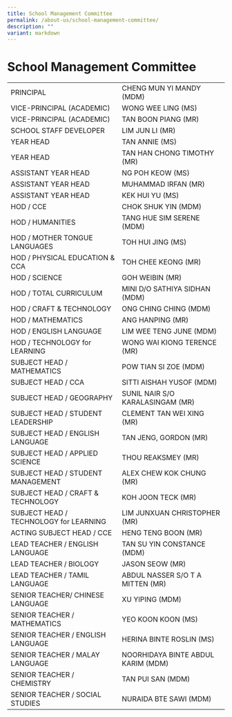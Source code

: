 ```yaml
---
title: School Management Committee
permalink: /about-us/school-management-committee/
description: ""
variant: markdown
---
```

# School Management Committee

|  |  |
|---|---|
|  PRINCIPAL |  CHENG MUN YI MANDY (MDM) |
|  VICE-PRINCIPAL (ACADEMIC) |  WONG WEE LING (MS) |
|  VICE-PRINCIPAL (ACADEMIC) |  TAN BOON PIANG (MR) |
|  SCHOOL STAFF DEVELOPER |  LIM JUN LI (MR) |
|  YEAR HEAD |  TAN ANNIE (MS) |
|  YEAR HEAD |  TAN HAN CHONG TIMOTHY (MR) |
|  ASSISTANT YEAR HEAD |  NG POH KEOW (MS) |
|  ASSISTANT YEAR HEAD |  MUHAMMAD IRFAN (MR) |
|  ASSISTANT YEAR HEAD |  KEK HUI YU (MS) |
|  HOD / CCE |  CHOK SHUK YIN (MDM) |
|  HOD / HUMANITIES |  TANG HUE SIM SERENE (MDM) |
|  HOD / MOTHER TONGUE LANGUAGES |  TOH HUI JING (MS) |
|  HOD / PHYSICAL EDUCATION & CCA |  TOH CHEE KEONG (MR) |
|  HOD / SCIENCE |  GOH WEIBIN (MR) |
|  HOD / TOTAL CURRICULUM |  MINI D/O SATHIYA SIDHAN (MDM) |
|  HOD / CRAFT & TECHNOLOGY |  ONG CHING CHING (MDM) |
|  HOD / MATHEMATICS |  ANG HANPING (MR) |
|  HOD / ENGLISH LANGUAGE |  LIM WEE TENG JUNE (MDM) |
|  HOD / TECHNOLOGY for LEARNING |  WONG WAI KIONG TERENCE (MR) |
|  SUBJECT HEAD / MATHEMATICS |  POW TIAN SI ZOE (MDM) |
|  SUBJECT HEAD / CCA |  SITTI AISHAH YUSOF (MDM) |
|  SUBJECT HEAD / GEOGRAPHY |  SUNIL NAIR S/O KARALASINGAM (MR) |
|  SUBJECT HEAD / STUDENT LEADERSHIP |  CLEMENT TAN WEI XING (MR) |
|  SUBJECT HEAD / ENGLISH LANGUAGE |  TAN JENG, GORDON (MR) |
|  SUBJECT HEAD / APPLIED SCIENCE |  THOU REAKSMEY (MR) |
|  SUBJECT HEAD  / STUDENT MANAGEMENT |  ALEX CHEW KOK CHUNG (MR) |
|  SUBJECT HEAD / CRAFT & TECHNOLOGY |  KOH JOON TECK (MR) |
|  SUBJECT HEAD / TECHNOLOGY for LEARNING |  LIM JUNXUAN CHRISTOPHER (MR) |
|  ACTING SUBJECT HEAD / CCE |  HENG TENG BOON (MR) |
|  LEAD TEACHER / ENGLISH LANGUAGE |  TAN SU YIN CONSTANCE (MDM) |
|  LEAD TEACHER / BIOLOGY |  JASON SEOW (MR) |
|  LEAD TEACHER / TAMIL LANGUAGE |  ABDUL NASSER S/O T A MITTEN (MR) |
|  SENIOR TEACHER/ CHINESE LANGUAGE |  XU YIPING (MDM) |
|  SENIOR TEACHER / MATHEMATICS |  YEO KOON KOON (MS) |
|  SENIOR TEACHER / ENGLISH LANGUAGE |  HERINA BINTE ROSLIN (MS) |
|  SENIOR TEACHER / MALAY LANGUAGE |  NOORHIDAYA BINTE ABDUL KARIM (MDM) |
|  SENIOR TEACHER / CHEMISTRY |  TAN PUI SAN (MDM) |
|  SENIOR TEACHER / SOCIAL STUDIES |  NURAIDA BTE SAWI (MDM) |